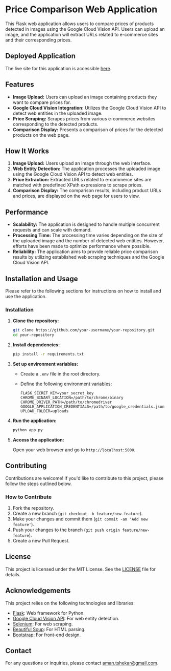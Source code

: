 # Price Comparison Web Application

This Flask web application allows users to compare prices of products detected in images using the Google Cloud Vision API. Users can upload an image, and the application will extract URLs related to e-commerce sites and their corresponding prices.

## Deployed Application

The live site for this application is accessible [here](https://price-comparison-site-3.onrender.com).

## Features

- **Image Upload:** Users can upload an image containing products they want to compare prices for.
- **Google Cloud Vision Integration:** Utilizes the Google Cloud Vision API to detect web entities in the uploaded image.
- **Price Scraping:** Scrapes prices from various e-commerce websites corresponding to the detected products.
- **Comparison Display:** Presents a comparison of prices for the detected products on the web page.

## How It Works

1. **Image Upload:** Users upload an image through the web interface.
2. **Web Entity Detection:** The application processes the uploaded image using the Google Cloud Vision API to detect web entities.
3. **Price Extraction:** Extracted URLs related to e-commerce sites are matched with predefined XPath expressions to scrape prices.
4. **Comparison Display:** The comparison results, including product URLs and prices, are displayed on the web page for users to view.

## Performance

- **Scalability:** The application is designed to handle multiple concurrent requests and can scale with demand.
- **Processing Time:** The processing time varies depending on the size of the uploaded image and the number of detected web entities. However, efforts have been made to optimize performance where possible.
- **Reliability:** The application aims to provide reliable price comparison results by utilizing established web scraping techniques and the Google Cloud Vision API.

## Installation and Usage

Please refer to the following sections for instructions on how to install and use the application.

### Installation

1. **Clone the repository:**

    ```bash
    git clone https://github.com/your-username/your-repository.git
    cd your-repository
    ```

2. **Install dependencies:**

    ```bash
    pip install -r requirements.txt
    ```

3. **Set up environment variables:**

    - Create a `.env` file in the root directory.
    - Define the following environment variables:

        ```plaintext
        FLASK_SECRET_KEY=your_secret_key
        CHROME_BINARY_LOCATION=/path/to/chrome/binary
        CHROME_DRIVER_PATH=/path/to/chromedriver
        GOOGLE_APPLICATION_CREDENTIALS=/path/to/google_credentials.json
        UPLOAD_FOLDER=uploads
        ```

4. **Run the application:**

    ```bash
    python app.py
    ```

5. **Access the application:**

    Open your web browser and go to `http://localhost:5000`.


## Contributing

Contributions are welcome! If you'd like to contribute to this project, please follow the steps outlined below.

### How to Contribute

1. Fork the repository.
2. Create a new branch (`git checkout -b feature/new-feature`).
3. Make your changes and commit them (`git commit -am 'Add new feature'`).
4. Push your changes to the branch (`git push origin feature/new-feature`).
5. Create a new Pull Request.

## License

This project is licensed under the MIT License. See the [LICENSE](LICENSE) file for details.

## Acknowledgements

This project relies on the following technologies and libraries:

- [Flask](https://flask.palletsprojects.com/): Web framework for Python.
- [Google Cloud Vision API](https://cloud.google.com/vision): For web entity detection.
- [Selenium](https://www.selenium.dev/): For web scraping.
- [Beautiful Soup](https://www.crummy.com/software/BeautifulSoup/): For HTML parsing.
- [Bootstrap](https://getbootstrap.com/): For front-end design.

## Contact

For any questions or inquiries, please contact [aman.tshekar@gmail.com](mailto:aman.tshekar@gmail.com).
